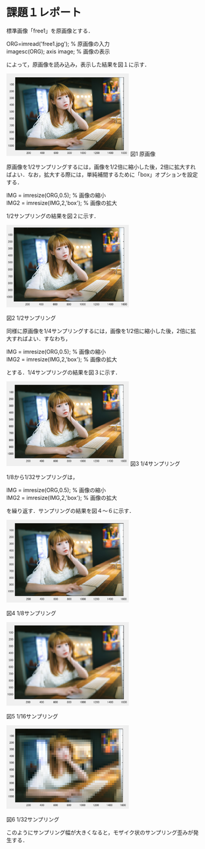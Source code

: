 # 課題１レポート

標準画像「free1」を原画像とする．

ORG=imread('free1.jpg'); % 原画像の入力  
imagesc(ORG); axis image; % 画像の表示

によって，原画像を読み込み，表示した結果を図１に示す．

<img src="https://github.com/ShuheiSato6/lecture_image_processing/blob/master/kadai_img/kadai1-1.PNG" width="320px"> 
図1 原画像



原画像を1/2サンプリングするには，画像を1/2倍に縮小した後，2倍に拡大すればよい．なお，拡大する際には，単純補間するために「box」オプションを設定する．

IMG = imresize(ORG,0.5); % 画像の縮小  
IMG2 = imresize(IMG,2,'box'); % 画像の拡大

1/2サンプリングの結果を図２に示す．

<img src="https://github.com/ShuheiSato6/lecture_image_processing/blob/master/kadai_img/kadai1-2.PNG" width="320px"> 

図2 1/2サンプリング


同様に原画像を1/4サンプリングするには，画像を1/2倍に縮小した後，2倍に拡大すればよい．すなわち，

IMG = imresize(ORG,0.5); % 画像の縮小  
IMG2 = imresize(IMG,2,'box'); % 画像の拡大

とする．1/4サンプリングの結果を図３に示す．

<img src="https://github.com/ShuheiSato6/lecture_image_processing/blob/master/kadai_img/kadai1-3.PNG" width="320px">  
図3 1/4サンプリング


1/8から1/32サンプリングは，

IMG = imresize(ORG,0.5); % 画像の縮小  
IMG2 = imresize(IMG,2,'box'); % 画像の拡大

を繰り返す．サンプリングの結果を図４～６に示す．

<img src="https://github.com/ShuheiSato6/lecture_image_processing/blob/master/kadai_img/kadai1-4.PNG" width="320px">  

図4 1/8サンプリング

<img src="https://github.com/ShuheiSato6/lecture_image_processing/blob/master/kadai_img/kadai1-5.PNG" width="320px"> 

図5 1/16サンプリング

<img src="https://github.com/ShuheiSato6/lecture_image_processing/blob/master/kadai_img/kadai1-6.PNG" width="320px"> 

図6 1/32サンプリング

このようにサンプリング幅が大きくなると，モザイク状のサンプリング歪みが発生する．
